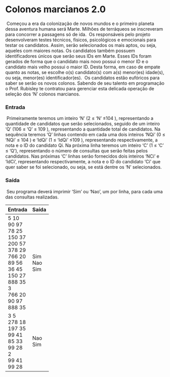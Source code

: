 # 										Colonos marcianos 2.0

​	Começou a era da colonização de novos mundos e o primeiro planeta
dessa aventura humana será Marte. Milhões de terráqueos se inscreveram para
concorrer a passagens só de ida.
​	Os responsáveis pelo projeto desenvolveram testes técnicos, físicos,
psicológicos e emocionais para testar os candidatos. Assim, serão selecionados
os mais aptos, ou seja, aqueles com maiores notas. Os candidatos também
possuem identificadores únicos que serão seus IDs em Marte. Esses IDs foram
gerados de forma que o candidato mais novo possui o menor ID e o candidato
mais velho possui o maior ID. Desta forma, em caso de empate quanto as notas,
se escolhe o(s) candidato(s) com a(s) menor(es) idade(s), ou seja, menor(es)
identificador(es).
​	Os candidatos estão eufóricos para saber se serão os novos colonos. Sabendo de seu talento em
programação o Prof. Rubisley te contratou para gerenciar esta delicada operação de seleção dos ‘N’ colonos
marcianos.

### Entrada

​	Primeiramente teremos um inteiro ‘N’ (2 ≤ ‘N’ ≤104
), representando a quantidade de candidatos que serão
selecionados, seguido de um inteiro ‘Q’ (106 ≤ ‘Q’ ≤ 109
), representando a quantidade total de candidatos. Na
sequência teremos ‘Q’ linhas contendo em cada uma dois inteiros ‘NQi’ (0 ≤ ‘NQi’ ≤ 104
) e ‘IdQi’ (1 ≤ ‘IdQi’ ≤109
),
representando respectivamente, a nota e o ID do candidato Qi. Na próxima linha teremos um inteiro ‘C’ (1 ≤ ‘C’ ≤ ‘Q’),
representando o número de consultas que serão feitas pelos candidatos. Nas próximas ‘C’ linhas serão fornecidos
dois inteiros ‘NCi’ e ‘IdCi’, representando respectivamente, a nota e o ID do candidato ‘Ci’ que quer saber se foi
selecionado, ou seja, se está dentre os ‘N’ selecionados.

### Saída

​	Seu programa deverá imprimir ‘Sim’ ou ‘Nao’, um por linha, para cada uma das consultas realizadas.

| Entrada                                                      | Saída               |
| ------------------------------------------------------------ | ------------------- |
| 5 10<br/>90 97<br/>78 25<br/>150 37<br/>200 57<br/>378 29<br/>766 20<br/>89 56<br/>36 45<br/>150 27<br/>888 35<br/>3<br/>766 20<br/>90 97<br/>888 35 | Sim<br/>Nao<br/>Sim |
| 3 5<br/>278 18<br/>197 35<br/>99 41<br/>85 33<br/>99 28<br/>2<br/>99 41<br/>99 28 | Nao<br/>Sim         |

